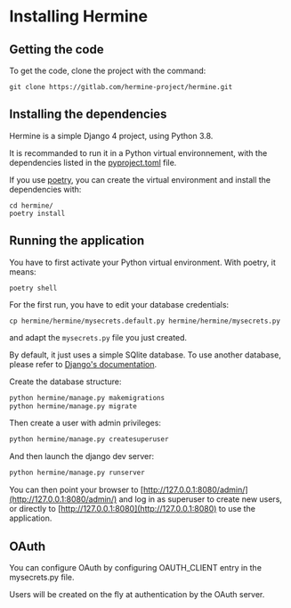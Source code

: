 <!---  
SPDX-FileCopyrightText: Hermine team <hermine@inno3.fr> 
SPDX-License-Identifier: CC-BY-4.0
-->

# Installing Hermine

## Getting the code 

To get the code, clone the project with the command: 

```
git clone https://gitlab.com/hermine-project/hermine.git
```

## Installing the dependencies 

Hermine is a simple Django 4 project, using Python 3.8.

It is recommanded to run it in a Python virtual environnement, with the dependencies listed in the [pyproject.toml](https://gitlab.com/hermine-project/hermine/-/blob/main/pyproject.toml) file.

If you use [poetry](https://python-poetry.org/docs/), you can create the virtual environment and install the dependencies with:

```
cd hermine/
poetry install
```

## Running the application



You have to first activate your Python virtual environment. With poetry, it means:
```
poetry shell
```
For the first run, you have to edit your database credentials:

```
cp hermine/hermine/mysecrets.default.py hermine/hermine/mysecrets.py
```
and adapt the `mysecrets.py` file you just created.

By default, it just uses a simple SQlite database. To use another database, please refer to [Django's documentation](https://docs.djangoproject.com/en/4.0/topics/install/#get-your-database-running).


Create the database structure:
```bash
python hermine/manage.py makemigrations
python hermine/manage.py migrate
```

Then create a user with admin privileges:
```bash
python hermine/manage.py createsuperuser
```

And then launch the django dev server:

```bash
python hermine/manage.py runserver
```

You can then point your browser to [http://127.0.0.1:8080/admin/](http://127.0.0.1:8080/admin/)
and log in as superuser to create new users, or directly to [http://127.0.0.1:8080](http://127.0.0.1:8080) to use the application.


## OAuth

You can configure OAuth by configuring OAUTH_CLIENT entry in the mysecrets.py file.

Users will be created on the fly at authentication by the OAuth server.
